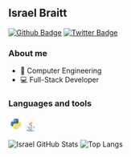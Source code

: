 ## Israel Braitt

[![Github Badge](https://img.shields.io/badge/-Github-000?style=flat-square&logo=Github&logoColor=white&link=https://github.com/israelbraitt)](https://github.com/israelbraitt)
[![Twitter Badge](https://img.shields.io/twitter/follow/israelbraitt?label=follow&style=social)](https://twitter.com/israelbraitt)

### About me
- :floppy_disk: Computer Engineering
- :computer: Full-Stack Developer

### Languages and tools
<code><img height="30" src="https://raw.githubusercontent.com/github/explore/80688e429a7d4ef2fca1e82350fe8e3517d3494d/topics/python/python.png"></code>
<code><img height="20" src="https://raw.githubusercontent.com/github/explore/80688e429a7d4ef2fca1e82350fe8e3517d3494d/topics/java/java.png"></code>


![Israel GitHub Stats](https://github-readme-stats.vercel.app/api?username=IsraelBraitt&show_icons=true&title_color=fff&icon_color=79ff97&text_color=9f9f9f&bg_color=2b2b2b)
![Top Langs](https://github-readme-stats.vercel.app/api/top-langs/?username=israelbraitt&show_icons=true&title_color=fff&icon_color=79ff97&text_color=9f9f9f&bg_color=2b2b2b)

<!--
**israelbraitt/israelbraitt** is a ✨ _special_ ✨ repository because its `README.md` (this file) appears on your GitHub profile.
